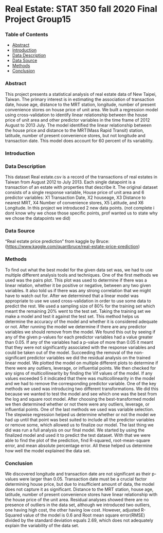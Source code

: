 # Real Estate: STAT 350 fall 2020 Final Project Group15

### Table of Contents
   - [Abstract](#abstract)
   - [Introduction](#introduction)
   - [Data Description](#data-description)
   - [Data Source](#data-source)
   - [Methods](#methods)
   - [Conclusion](#conclusion)




### Abstract

This project presents a statistical analysis of real estate data of New Taipei, Taiwan. The primary interest is in estimating the association of transaction date, house age, distance to the MRT station, longitude, number of present convenience stores on house price of unit area. We built a regression model using cross-validation to identify linear relationship between the house price of unit area and other predictor variables in the time frame of 2012 August to 2013 July. The model identified the linear relationship between the house price and distance to the MRT(Mass Rapid Transit) station, latitude, number of present convenience stores, but not longitude and transaction date. This model does account for 60 percent of its variability.



### Introduction




### Data Description

This dataset Real estate.csv is a record of the transactions of real estates in Taiwan from August 2012 to July 2013. Each single datapoint is a transaction of an estate with properties that describe it. The original dataset consists of a single response variable, House price of unit area and 6 predictor variables: X1 Transaction Date, X2 houseage, X3 Distance to nearest MRT, X4 Number of convenience stores, X5 Latitude, and X6 Longitude. In this project we introduced 2 new data points. (not complete i dont know why we chose those specific points, prof wanted us to state why we chose the datapoints we did)

### Data Source

“Real estate price prediction” from kaggle by Bruce:(https://www.kaggle.com/quantbruce/real-estate-price-prediction)


### Methods
To find out what the best model for the given data set was, we had to use multiple different analysis tools and techniques. One of the first methods we used was the pairs plot. This plot was used to determine if there was a linear relation, whether it be positive or negative, between any two given variables. It also told us if there was any strong correlation that we might have to watch out for. After we determined that a linear model was appropriate to use we used cross-validation in order to use some data to predict the rest. We used a sampling size of 80% for the training set which meant the remaining 20% went to the test set. Taking the training set we make a model and test it against the test set. This method helps us determine the accuracy of the model and whether it is considered adequate or not. After running the model we determine if there are any predictor variables we should remove from the model. We found this out by seeing if any of the given p-values for each predictor variables had a value greater than 0.05. If any of the variables had a p-value of more than 0.05 it meant that they were not significantly associated with the response variables and could be taken out of the model. Succeeding the removal of the non-significant predictor variables we did the residual analysis on the trained linear model. We plotted the model on multiple different plots to determine if there were any outliers, leverage, or influential points. We then checked for any signs of multicollinearity by finding the Vif values of the model. If any values exceeded 5 it indicated that there was multicollinearity in the model and we had to remove the corresponding predictor variable. One of the key methods we used was introducing two different transformations. We did this because we wanted to test the model and see which one was the best from the log and square root model. After choosing the best-transformed model we then determined whether or not there were any outliers, leverage, or influential points. One of the last methods we used was variable selection. The stepwise regression helped us determine whether or not the model we had up until that point was best suited to include all the predictor variables or remove some, which allowed us to finalize our model. The last thing we did was run a full analysis on our final model. We started by using the finalized model and used it to predict the test dataset. With that we were able to find the plot of the prediction, find R-squared, root-mean-square error, and mean absolute percentage error. All these helped us determine how well the model explained the data set. 



### Conclusion

We discovered longitude and transaction date are not significant as their p-values were larger than 0.05. Transaction date must be a crucial factor determining house price, but due to insufficient amount of data, the model does not capture it as significant. Distance to the MRT station, house age, latitude, number of present convenience stores have linear relationship with the house price of the unit area. Residual analyses showed there are no presence of outliers in the data set, although we introduced two outliers, one having high cost, the other having low cost. However, adjusted R-Squared value of the model is 0.6 and Root mean square error(RMSE) divided by the standard deviation equals 2.69, which does not adequately explain the variability of the data set.
